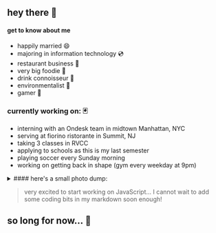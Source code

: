 ## hey there :ghost:

#### get to know about me

- happily married :smile:
- majoring in information technology :cd:
- restaurant business :fork_and_knife:
- very big foodie :taco:
- drink connoisseur :beer:
- environmentalist :mushroom:
- gamer :space_invader:

### currently working on: :black_joker:
- interning with an Ondesk team in midtown Manhattan, NYC
- serving at fiorino ristorante in Summit, NJ
- taking 3 classes in RVCC
- applying to schools as this is my last semester
- playing soccer every Sunday morning
- working on getting back in shape (gym every weekday at 9pm)

<details>
  <summary>#### here's a small photo dump:</summary>

![IMG_5548_Original copy](https://user-images.githubusercontent.com/112656996/188256740-8f79c606-56fb-420e-a7d1-d063a16c8143.jpg)

![IMG_2393 copy](https://user-images.githubusercontent.com/112656996/188256877-b7f140c4-7daf-462b-b7bf-5911bbb8f851.JPG)

![IMG_1666 copy](https://user-images.githubusercontent.com/112656996/188281177-1e266831-f8e0-40ce-ae61-34159d530289.jpg)

![IMG_2574 copy](https://user-images.githubusercontent.com/112656996/188281299-34a82e27-6f13-4775-be37-070dd23ef2f6.jpg)

</details>

> very excited to start working on JavaScript... I cannot wait to add some coding bits in my markdown soon enough!

## so long for now... :wind_chime:


<!--
**frankoleka/frankoleka** is a ✨ _special_ ✨ repository because its `README.md` (this file) appears on your GitHub profile.

Here are some ideas to get you started:

- 🔭 I’m currently working on ...
- 🌱 I’m currently learning ...
- 👯 I’m looking to collaborate on ...
- 🤔 I’m looking for help with ...
- 💬 Ask me about ...
- 📫 How to reach me: ...
- 😄 Pronouns: ...
- ⚡ Fun fact: ...
-->
